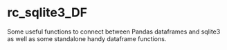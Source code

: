 # rc_sqlite3_DF
Some useful functions to connect between Pandas dataframes and sqlite3 as well as some standalone handy dataframe functions.
